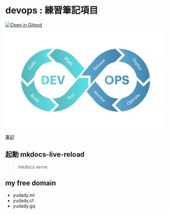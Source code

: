 # devops : 練習筆記項目

[![Open in Gitpod](https://gitpod.io/button/open-in-gitpod.svg)](https://gitpod.io/#https://github.com/yudady/yudady.github.io)


![devops](./images/DevOps-Life-Cycle.svg)

[筆記](https://yudady.github.io/)

## 起動 mkdocs-live-reload

> mkdocs serve

## my free domain

* yudady.ml
* yudady.cf
* yudady.gq



